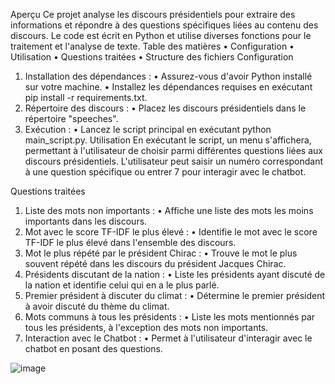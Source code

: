 Aperçu
Ce projet analyse les discours présidentiels pour extraire des informations et répondre à des questions spécifiques liées au contenu des discours. Le code est écrit en Python et utilise diverses fonctions pour le traitement et l'analyse de texte.
Table des matières
•	Configuration
•	Utilisation
•	Questions traitées
•	Structure des fichiers
Configuration
1.	Installation des dépendances :
•	Assurez-vous d'avoir Python installé sur votre machine.
•	Installez les dépendances requises en exécutant pip install -r requirements.txt.
2.	Répertoire des discours :
•	Placez les discours présidentiels dans le répertoire "speeches".
3.	Exécution :
•	Lancez le script principal en exécutant python main_script.py.
Utilisation
En exécutant le script, un menu s'affichera, permettant à l'utilisateur de choisir parmi différentes questions liées aux discours présidentiels. L'utilisateur peut saisir un numéro correspondant à une question spécifique ou entrer 7 pour interagir avec le chatbot.

Questions traitées
1.	Liste des mots non importants :
•	Affiche une liste des mots les moins importants dans les discours.
2.	Mot avec le score TF-IDF le plus élevé :
•	Identifie le mot avec le score TF-IDF le plus élevé dans l'ensemble des discours.
3.	Mot le plus répété par le président Chirac :
•	Trouve le mot le plus souvent répété dans les discours du président Jacques Chirac.
4.	Présidents discutant de la nation :
•	Liste les présidents ayant discuté de la nation et identifie celui qui en a le plus parlé.
5.	Premier président à discuter du climat :
•	Détermine le premier président à avoir discuté du thème du climat.
6.	Mots communs à tous les présidents :
•	Liste les mots mentionnés par tous les présidents, à l'exception des mots non importants.
7.	Interaction avec le Chatbot :
•	Permet à l'utilisateur d'interagir avec le chatbot en posant des questions.


![image](https://github.com/Emma-924/Pychatbot-DUVERNET-POIRAT-F/assets/151037998/534681f8-8a89-442d-816f-c3cf064971bb)
